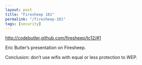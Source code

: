 ```yaml
---
layout: post
title: "Firesheep 101"
permalink: "/firesheep-101"
tags: [security]
---
```


<a href="http://codebutler.github.com/firesheep/tc12/#1">http://codebutler.github.com/firesheep/tc12/#1</a>

Eric Butler’s presentation on Firesheep.

Conclusion: don’t use wifis with equal or less protection to WEP.
